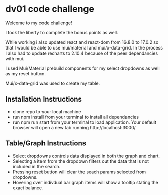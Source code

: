# dv01 code challenge

Welcome to my code challenge!

I took the liberty to complete the bonus points as well.

While working i also updated react and react-dom from 16.8.0 to 17.0.2 so that I would be able to use mui/material and mui/x-data-grid. In the process I also had to update recharts to 2.10.4 because of the peer dependancies with mui.

I used Mui/Material prebuild components for my select dropdowns as well as my reset button.

Mui/x-data-grid was used to create my table.

## Installation Instructions

- clone repo to your local machine
- run npm install from your terminal to install all dependancies
- run npm run start from your terminal to load application. Your default browser will open a new tab running http://localhost:3000/

## Table/Graph Instructions

- Select dropdowns controls data displayed in both the graph and chart.
- Selecting a item from the dropdown filters out the data that is not included in the search.
- Pressing reset button will clear the seach params selected from dropdowns.
- Hovering over indivdual bar graph items will show a tooltip stating the exact balance.
